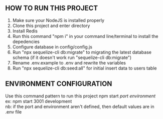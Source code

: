 ## HOW TO RUN THIS PROJECT
1. Make sure your NodeJS is installed properly
2. Clone this project and enter directory
3. Install Redis
4. Run this command "npm i" in your command line/terminal to install the depedencies
5. Configure database in config/config.js
6. Run "npx sequelize-cli db:migrate" to migrating the latest database schema (if it doesn't work run "sequelize-cli db:migrate")
7. Rename .env.example to .env and rewrite the variables
8. Run "npx sequelize-cli db:seed:all" for initial insert data to users table

## ENVIRONMENT CONFIGURATION
Use this command pattern to run this project npm start *port* *environment*  
ex: npm start 3001 development  
nb: if the port and environment aren't defined, then default values are in .env file